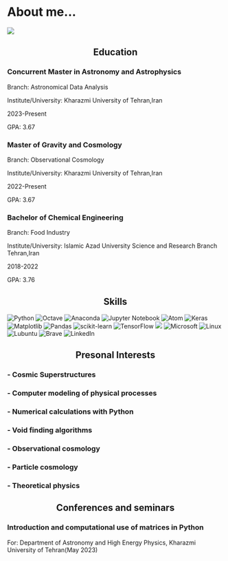 # About me...

<img align="center" src="https://github.com/parsa-ghafour/parsa-ghafour/assets/139039835/17a210f3-b409-456e-bc1d-4c1e20b63a56">
<h2 align="center">Education</h2>
<h3>Concurrent Master in Astronomy and Astrophysics</h3>
<p>Branch: Astronomical Data Analysis</p>
<p>Institute/University: Kharazmi University of Tehran,Iran</p>
<p>2023-Present</p>
<p>GPA: 3.67</p>
<h3>Master of Gravity and Cosmology</h3>
<p>Branch: Observational Cosmology</p>
<p>Institute/University: Kharazmi University of Tehran,Iran</p>
<p>2022-Present</p>
<p>GPA: 3.67</p>
<h3>Bachelor of Chemical Engineering</h3>
<p>Branch: Food Industry</p>
<p>Institute/University: Islamic Azad University Science and Research Branch Tehran,Iran</p>
<p>2018-2022</p>
<p>GPA: 3.76</p>
<h2 align="center">Skills</h2>

![Python](https://img.shields.io/badge/python-3670A0?style=for-the-badge&logo=python&logoColor=ffdd54) ![Octave](https://img.shields.io/badge/OCTAVE-darkblue?style=for-the-badge&logo=octave&logoColor=fcd683) ![Anaconda](https://img.shields.io/badge/Anaconda-%2344A833.svg?style=for-the-badge&logo=anaconda&logoColor=white) ![Jupyter Notebook](https://img.shields.io/badge/jupyter-%23FA0F00.svg?style=for-the-badge&logo=jupyter&logoColor=white) ![Atom](https://img.shields.io/badge/Atom-%2366595C.svg?style=for-the-badge&logo=atom&logoColor=white) ![Keras](https://img.shields.io/badge/Keras-%23D00000.svg?style=for-the-badge&logo=Keras&logoColor=white) ![Matplotlib](https://img.shields.io/badge/Matplotlib-%23ffffff.svg?style=for-the-badge&logo=Matplotlib&logoColor=black) ![Pandas](https://img.shields.io/badge/pandas-%23150458.svg?style=for-the-badge&logo=pandas&logoColor=white) ![scikit-learn](https://img.shields.io/badge/scikit--learn-%23F7931E.svg?style=for-the-badge&logo=scikit-learn&logoColor=white) ![TensorFlow](https://img.shields.io/badge/TensorFlow-%23FF6F00.svg?style=for-the-badge&logo=TensorFlow&logoColor=white) <img src="https://img.shields.io/badge/numpy%20-%23013243.svg?&style=for-the-badge&logo=numpy&logoColor=white" /> ![Microsoft](https://img.shields.io/badge/Microsoft-0078D4?style=for-the-badge&logo=microsoft&logoColor=white) ![Linux](https://img.shields.io/badge/Linux-FCC624?style=for-the-badge&logo=linux&logoColor=black) ![Lubuntu](https://img.shields.io/badge/-Lubuntu-%230065C2?style=for-the-badge&logo=lubuntu&logoColor=white) ![Brave](https://a11ybadges.com/badge?logo=brave) ![LinkedIn](https://img.shields.io/badge/linkedin-%230077B5.svg?style=for-the-badge&logo=linkedin&logoColor=white)
<h2 align="center">Presonal Interests</h2>
<h3>- Cosmic Superstructures</h3>
<h3>- Computer modeling of physical processes</h3>
<h3>- Numerical calculations with Python</h3>
<h3>- Void finding algorithms</h3>
<h3>- Observational cosmology</h3>
<h3>- Particle cosmology</h3>
<h3>- Theoretical physics</h3>
<h2 align="center">Conferences and seminars</h2>
<h3>Introduction and computational use of matrices in Python</h3>
<p>For: Department of Astronomy and High Energy Physics, Kharazmi University of Tehran(May 2023)</p>
